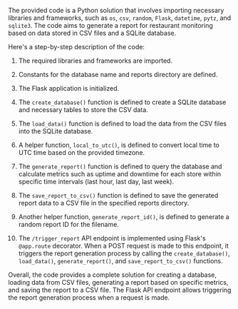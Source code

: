 The provided code is a Python solution that involves importing necessary libraries and frameworks, such as `os`, `csv`, `random`, `Flask`, `datetime`, `pytz`, and `sqlite3`. The code aims to generate a report for restaurant monitoring based on data stored in CSV files and a SQLite database.

Here's a step-by-step description of the code:

1. The required libraries and frameworks are imported.

2. Constants for the database name and reports directory are defined.

3. The Flask application is initialized.

4. The `create_database()` function is defined to create a SQLite database and necessary tables to store the CSV data.

5. The `load_data()` function is defined to load the data from the CSV files into the SQLite database.

6. A helper function, `local_to_utc()`, is defined to convert local time to UTC time based on the provided timezone.

7. The `generate_report()` function is defined to query the database and calculate metrics such as uptime and downtime for each store within specific time intervals (last hour, last day, last week).

8. The `save_report_to_csv()` function is defined to save the generated report data to a CSV file in the specified reports directory.

9. Another helper function, `generate_report_id()`, is defined to generate a random report ID for the filename.

10. The `/trigger_report` API endpoint is implemented using Flask's `@app.route` decorator. When a POST request is made to this endpoint, it triggers the report generation process by calling the `create_database()`, `load_data()`, `generate_report()`, and `save_report_to_csv()` functions.

Overall, the code provides a complete solution for creating a database, loading data from CSV files, generating a report based on specific metrics, and saving the report to a CSV file. The Flask API endpoint allows triggering the report generation process when a request is made.
